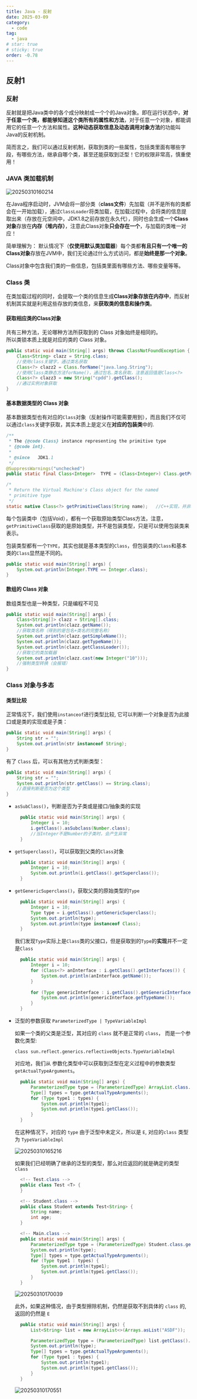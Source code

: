 ```yaml
---
title: Java - 反射
date: 2025-03-09
category:
  - code
tag:
  - java
# star: true
# sticky: true
order: -0.78
---
```


## 反射1

### 反射

反射就是把Java类中的各个成分映射成一个个的Java对象。即在运行状态中，**对于任意一个类，都能够知道这个类所有的属性和方法**，对于任意一个对象，都能调用它的任意一个方法和属性。**这种动态获取信息及动态调用对象方法**的功能叫Java的反射机制。

简而言之，我们可以通过反射机制，获取到类的一些属性，包括类里面有哪些字段，有哪些方法，继承自哪个类，甚至还能获取到泛型！它的权限非常高，慎重使用！

### JAVA 类加载机制

![20250310160214](http://myimg.ekkosonya.cn/20250310160214.png)

在Java程序启动时，JVM会将一部分类（**class文件**）先加载（并不是所有的类都会在一开始加载），通过`ClassLoader`将类加载，在加载过程中，会将类的信息提取出来（存放在元空间中，JDK1.8之前存放在永久代），同时也会生成一个**Class对象**存放在**内存（堆内存）**，注意此Class对象**只会存在一个**，与加载的类唯一对应！  

简单理解为： 默认情况下（**仅使用默认类加载器**）每个类都**有且只有一个唯一的Class对象**存放在JVM中，我们无论通过什么方式访问，都是**始终是那一个对象**。  

Class对象中包含我们类的一些信息，包括类里面有哪些方法、哪些变量等等。

### Class 类

在类加载过程的同时，会提取一个类的信息生成**Class对象存放在内存中**，而反射机制其实就是利用这些存放的类信息，来**获取类的信息和操作类**。  

#### 获取相应类的Class对象

共有三种方法，无论哪种方法所获取到的 Class 对象始终是相同的。  
所以类锁本质上就是对应的类的 Class 对象。

```java
public static void main(String[] args) throws ClassNotFoundException {
    Class<String> clazz = String.class;   
    //使用class关键字，通过类名获取
    Class<?> clazz2 = Class.forName("java.lang.String");   
    //使用Class类静态方法forName()，通过包名.类名获取，注意返回值是Class<?>
    Class<?> clazz3 = new String("cpdd").getClass();  
    //通过实例对象获取
}
```

#### 基本数据类型的 Class 对象

基本数据类型也有对应的`Class`对象（反射操作可能需要用到），而且我们不仅可以通过`class`关键字获取，其实本质上是定义在**对应的包装类**中的.  

```java
/**
 * The {@code Class} instance representing the primitive type
 * {@code int}.
 *
 * @since   JDK1.1
 */
@SuppressWarnings("unchecked")
public static final Class<Integer>  TYPE = (Class<Integer>) Class.getPrimitiveClass("int");

/*
 * Return the Virtual Machine's Class object for the named
 * primitive type
 */
static native Class<?> getPrimitiveClass(String name);   //C++实现，并非Java定义
```

每个包装类中（包括Void），都有一个获取原始类型Class方法，注意，`getPrimitiveClass`获取的是原始类型，并不是包装类型，只是可以使用包装类来表示。  

包装类型都有一个`TYPE`，其实也就是基本类型的`Class`，但包装类的`Class`和基本类的`Class`显然是不同的。

```java
public static void main(String[] args) {
    System.out.println(Integer.TYPE == Integer.class);
}
```

#### 数组的 Class 对象

数组类型也是一种类型，只是编程不可见

```java
public static void main(String[] args) {
    Class<String[]> clazz = String[].class;
    System.out.println(clazz.getName());  
    //获取类名称（得到的是包名+类名的完整名称）
    System.out.println(clazz.getSimpleName());
    System.out.println(clazz.getTypeName());
    System.out.println(clazz.getClassLoader());   
    //获取它的类加载器
    System.out.println(clazz.cast(new Integer("10")));   
    //强制类型转换（会报错）
}
```

### Class 对象与多态

#### 类型比较

正常情况下，我们使用`instanceof`进行类型比较, 它可以判断一个对象是否为此接口或是类的实现或是子类：  

```java
public static void main(String[] args) {
    String str = "";
    System.out.println(str instanceof String);
}
```

有了 `Class` 后，可以有其他方式判断类型：  

```java
public static void main(String[] args) {
    String str = "";
    System.out.println(str.getClass() == String.class);   
    //直接判断是否为这个类型
}
```

- `asSubClass()`，判断是否为子类或是接口/抽象类的实现
  
  ```java
    public static void main(String[] args) {
        Integer i = 10;
        i.getClass().asSubclass(Number.class);   
        //当Integer不是Number的子类时，会产生异常
    }
  ```

- `getSuperclass()`，可以获取到父类的`Class`对象
  
  ```java
    public static void main(String[] args) {
        Integer i = 10;
        System.out.println(i.getClass().getSuperclass());
    }
  ```

- `getGenericSuperclass()`，获取父类的原始类型的`Type`
  
  ```java
    public static void main(String[] args) {
        Integer i = 10;
        Type type = i.getClass().getGenericSuperclass();
        System.out.println(type);
        System.out.println(type instanceof Class);
    }
  ```

  我们发现`Type`实际上是`Class`类的父接口，但是获取到的`Type`的**实现**并不一定是`Class`

  ```java
    public static void main(String[] args) {
        Integer i = 10;
        for (Class<?> anInterface : i.getClass().getInterfaces()) {
            System.out.println(anInterface.getName());
        }
    
        for (Type genericInterface : i.getClass().getGenericInterfaces()) {
            System.out.println(genericInterface.getTypeName());
        }
    }
  ```

- 泛型的参数获取 `ParameterizedType | TypeVariableImpl`
  
  如果一个类的父类是泛型，其对应的 `class` 就不是正常的 `class`， 而是一个参数化类型:  

  `class sun.reflect.generics.reflectiveObjects.TypeVariableImpl`
  
  对应地，我们从 参数化类型中可以获取到泛型在定义过程中的参数类型 `getActualTypeArguments`。

  ```java
    public static void main(String[] args) {
        ParameterizedType type = (ParameterizedType) ArrayList.class.getGenericSuperclass();
        Type[] types = type.getActualTypeArguments();
        for (Type type1 : types) {
            System.out.println(type1);
            System.out.println(type1.getClass());
        }
    }
  ```

  在这种情况下，对应的 `type` 由于泛型中未定义，所以是 `E`, 对应的`class` 类型为 `TypeVariableImpl`

  ![20250310165216](http://myimg.ekkosonya.cn/20250310165216.png)

  如果我们已经明确了继承的泛型的类型，那么对应返回的就是确定的类型 `class`

  ```java
    <!-- Test.class -->
    public class Test <T> {
    }

    <!-- Student.class -->
    public class Student extends Test<String> {
        String name;
        int age;
    }

    <!-- Main.class -->
    public static void main(String[] args) {
        ParameterizedType type = (ParameterizedType) Student.class.getGenericSuperclass();
        System.out.println(type);
        Type[] types = type.getActualTypeArguments();
        for (Type type1 : types) {
            System.out.println(type1);
            System.out.println(type1.getClass());
        }
    }
  ```

  ![20250310170039](http://myimg.ekkosonya.cn/20250310170039.png)

  此外，如果这种情况，由于类型擦除机制，仍然是获取不到具体的 `class` 的, 返回的仍然是 `E`

  ```java
    public static void main(String[] args) {
        List<String> list = new ArrayList<>(Arrays.asList("ASDF"));

        ParameterizedType type = (ParameterizedType) list.getClass().getGenericSuperclass();
        System.out.println(type);
        Type[] types = type.getActualTypeArguments();
        for (Type type1 : types) {
            System.out.println(type1);
            System.out.println(type1.getClass());
        }
    }
  ```

  ![20250310170551](http://myimg.ekkosonya.cn/20250310170551.png)
